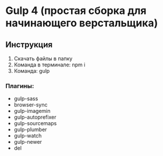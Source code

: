 # Gulp 4 (простая сборка для начинающего верстальщика)

## Инструкция

1. Скачать файлы в папку
2. Команда в терминале: npm i
3. Команда: gulp

### Плагины:
- gulp-sass
- browser-sync
- gulp-imagemin
- gulp-autoprefixer
- gulp-sourcemaps
- gulp-plumber
- gulp-watch
- gulp-newer
- del